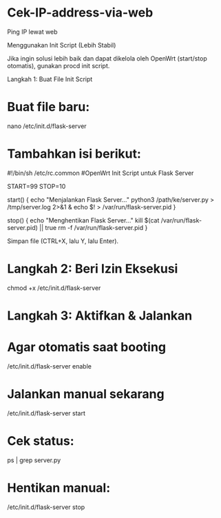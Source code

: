 # Cek-IP-address-via-web
Ping IP lewat web 

Menggunakan Init Script (Lebih Stabil)

Jika ingin solusi lebih baik dan dapat dikelola oleh OpenWrt (start/stop otomatis), gunakan procd init script.

Langkah 1: Buat File Init Script

# Buat file baru:

nano /etc/init.d/flask-server

# Tambahkan isi berikut:

#!/bin/sh /etc/rc.common
#OpenWrt Init Script untuk Flask Server

START=99
STOP=10

start() {
    echo "Menjalankan Flask Server..."
    python3 /path/ke/server.py > /tmp/server.log 2>&1 &
    echo $! > /var/run/flask-server.pid
}

stop() {
    echo "Menghentikan Flask Server..."
    kill $(cat /var/run/flask-server.pid) || true
    rm -f /var/run/flask-server.pid
}

Simpan file (CTRL+X, lalu Y, lalu Enter).

# Langkah 2: Beri Izin Eksekusi

chmod +x /etc/init.d/flask-server

# Langkah 3: Aktifkan & Jalankan

# Agar otomatis saat booting
/etc/init.d/flask-server enable 

# Jalankan manual sekarang
/etc/init.d/flask-server start  

# Cek status:

ps | grep server.py

# Hentikan manual:

/etc/init.d/flask-server stop
